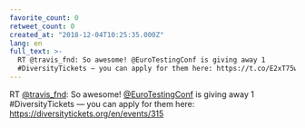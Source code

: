 ```yaml
---
favorite_count: 0
retweet_count: 0
created_at: "2018-12-04T10:25:35.000Z"
lang: en
full_text: >-
  RT @travis_fnd: So awesome! @EuroTestingConf is giving away 1
  #DiversityTickets — you can apply for them here: https://t.co/E2xT75w2j0
---
```


RT [@travis_fnd](https://twitter.com/travis_fnd): So awesome!
[@EuroTestingConf](https://twitter.com/EuroTestingConf) is giving away 1
#DiversityTickets — you can apply for them here:
<https://diversitytickets.org/en/events/315>
